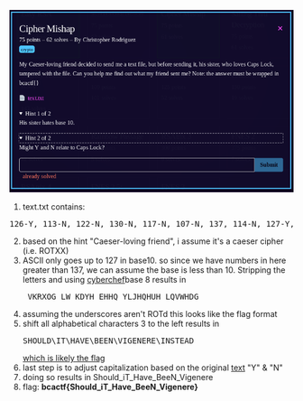 ![question](question.png)
1) text.txt contains:
<pre>
126-Y, 113-N, 122-N, 130-N, 117-N, 107-N, 137, 114-N, 127-Y, 137, 113-Y, 104-N, 131-N, 110-N, 137, 105-Y, 110-N, 110-N, 121-Y, 137, 131-Y, 114-N, 112-N, 110-N, 121-N, 110-N, 125-N, 110-N, 137, 114-Y, 121-N, 126-N, 127-N, 110-N, 104-N, 107-N
</pre>

2) based on the hint "Caeser-loving friend", i assume it's a caeser cipher (i.e. ROTXX)
3) ASCII only goes up to 127 in base10. so since we have numbers in here greater than 137, we can assume the base is less than 10.  Stripping the letters and using [cyberchef](https://gchq.github.io/CyberChef/)base 8 results in <pre> VKRXOG_LW_KDYH_EHHQ_YLJHQHUH_LQVWHDG </pre>
4) assuming the underscores aren't ROTd this looks like the flag format
5) shift all alphabetical characters 3 to the left results in <pre>SHOULD\IT\HAVE\BEEN\VIGENERE\INSTEAD</pre> [which is likely the flag](https://gchq.github.io/CyberChef/#recipe=From_Octal('Space')ROT47(-3)&input=MTI2LCAxMTMsIDEyMiwgMTMwLCAxMTcsIDEwNywgMTM3LCAxMTQsIDEyNywgMTM3LCAxMTMsIDEwNCwgMTMxLCAxMTAsIDEzNywgMTA1LCAxMTAsIDExMCwgMTIxLCAxMzcsIDEzMSwgMTE0LCAxMTIsIDExMCwgMTIxLCAxMTAsIDEyNSwgMTEwLCAxMzcsIDExNCwgMTIxLCAxMjYsIDEyNywgMTEwLCAxMDQsIDEwNw)
6) last step is to adjust capitalization based on the original [text](text.txt) "Y" & "N"
7) doing so results in Should_iT_Have_BeeN_Vigenere
8) flag: **bcactf{Should_iT_Have_BeeN_Vigenere}**
